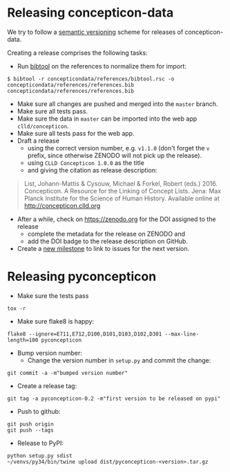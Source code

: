 
Releasing concepticon-data
==========================

We try to follow a [semantic versioning](http://semver.org/) scheme for releases of
concepticon-data.

Creating a release comprises the following tasks:

- Run [bibtool](http://www.gerd-neugebauer.de/software/TeX/BibTool/en/) on the references 
to normalize them for import:
```
$ bibtool -r concepticondata/references/bibtool.rsc -o concepticondata/references/references.bib concepticondata/references/references.bib
```

- Make sure all changes are pushed and merged into the `master` branch.
- Make sure all tests pass.
- Make sure the data in `master` can be imported into the web app `clld/concepticon`.
- Make sure all tests pass for the web app.
- Draft a release 
  - using the correct version number, e.g. `v1.1.0` (don't forget the `v` 
    prefix, since otherwise ZENODO will not pick up the release). 
  - using `CLLD Concepticon 1.0.0` as the title
  - and giving the citation as release description:

> List, Johann-Mattis & Cysouw, Michael & Forkel, Robert (eds.) 2016. Concepticon. 
> A Resource for the Linking of Concept Lists. 
> Jena: Max Planck Institute for the Science of Human History.
> Available online at http://concepticon.clld.org

- After a while, check on https://zenodo.org for the DOI assigned to the release
  - complete the metadata for the release on ZENODO and
  - add the DOI badge to the release description on GitHub.
- Create a [new milestone](https://github.com/clld/concepticon-data/milestones) to
  link to issues for the next version.


Releasing pyconcepticon
=======================

- Make sure the tests pass
```
tox -r
```

- Make sure flake8 is happy:
```
flake8 --ignore=E711,E712,D100,D101,D103,D102,D301 --max-line-length=100 pyconcepticon
```

- Bump version number:
  - Change the version number in `setup.py` and commit the change:
```
git commit -a -m"bumped version number"
```

- Create a release tag:
```
git tag -a pyconcepticon-0.2 -m"first version to be released on pypi"
```

- Push to github:
```
git push origin
git push --tags
```

- Release to PyPI:
```
python setup.py sdist
~/venvs/py34/bin/twine upload dist/pyconcepticon-<version>.tar.gz
```


